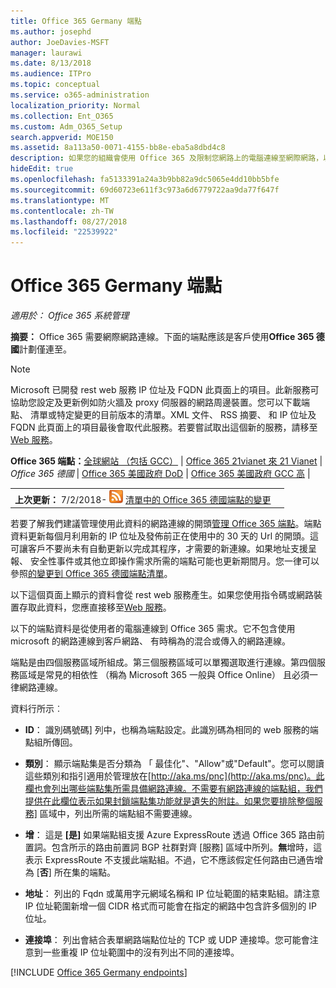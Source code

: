 ```yaml
---
title: Office 365 Germany 端點
ms.author: josephd
author: JoeDavies-MSFT
manager: laurawi
ms.date: 8/13/2018
ms.audience: ITPro
ms.topic: conceptual
ms.service: o365-administration
localization_priority: Normal
ms.collection: Ent_O365
ms.custom: Adm_O365_Setup
search.appverid: MOE150
ms.assetid: 8a113a50-0071-4155-bb8e-eba5a8dbd4c8
description: 如果您的組織會使用 Office 365 及限制您網路上的電腦連線至網際網路，以下您會發現端點 （Fqdn、 連接埠、 Url 及 IPv4 和 IPv6 位址範圍），您應該包含在您輸出允許清單以確保您電腦可以成功地使用 Office 365。
hideEdit: true
ms.openlocfilehash: fa5133391a24a3b9bb82a9dc5065e4dd10bb5bfe
ms.sourcegitcommit: 69d60723e611f3c973a6d6779722aa9da77f647f
ms.translationtype: MT
ms.contentlocale: zh-TW
ms.lasthandoff: 08/27/2018
ms.locfileid: "22539922"
---
```

# <a name="office-365-germany-endpoints"></a>Office 365 Germany 端點

 *適用於： Office 365 系統管理*

**摘要：** Office 365 需要網際網路連線。下面的端點應該是客戶使用**Office 365 德國**計劃僅連至。
  
> [!NOTE]
> Microsoft 已開發 rest web 服務 IP 位址及 FQDN 此頁面上的項目。此新服務可協助您設定及更新例如防火牆及 proxy 伺服器的網路周邊裝置。您可以下載端點、 清單或特定變更的目前版本的清單。XML 文件、 RSS 摘要、 和 IP 位址及 FQDN 此頁面上的項目最後會取代此服務。若要嘗試取出這個新的服務，請移至[Web 服務](managing-office-365-endpoints.md#webservice)。 
  
 **Office 365 端點：**[全球網站 （包括 GCC）](urls-and-ip-address-ranges.md)  |  [Office 365 21vianet 來 21 Vianet](urls-and-ip-address-ranges-21vianet.md)  | *Office 365 德國* | [Office 365 美國政府 DoD](office-365-u-s-government-dod-endpoints.md) | [Office 365 美國政府 GCC 高](office-365-u-s-government-gcc-high-endpoints.md)  |
  
|||
|:-----|:-----|
|**上次更新：** 7/2/2018- ![RSS](media/5dc6bb29-25db-4f44-9580-77c735492c4b.png) [清單中的 Office 365 德國端點的變更](office-365-germany-endpoints-change-log.md)||

若要了解我們建議管理使用此資料的網路連線的開頭[管理 Office 365 端點](managing-office-365-endpoints.md)。端點資料更新每個月利用新的 IP 位址及發佈前正在使用中的 30 天的 Url 的開頭。這可讓客戶不要尚未有自動更新以完成其程序，才需要的新連線。如果地址支援呈報、 安全性事件或其他立即操作需求所需的端點可能也更新期間月。您一律可以參照[的變更到 Office 365 德國端點清單](office-365-germany-endpoints-change-log.md)。

以下這個頁面上顯示的資料會從 rest web 服務產生。如果您使用指令碼或網路裝置存取此資料，您應直接移至[Web 服務](managing-office-365-endpoints.md#webservice)。

以下的端點資料是從使用者的電腦連線到 Office 365 需求。它不包含使用 microsoft 的網路連線到客戶網路、 有時稱為的混合或傳入的網路連線。

端點是由四個服務區域所組成。第三個服務區域可以單獨選取進行連線。第四個服務區域是常見的相依性 （稱為 Microsoft 365 一般與 Office Online） 且必須一律網路連線。

資料行所示︰

- **ID**： 識別碼號碼] 列中，也稱為端點設定。此識別碼為相同的 web 服務的端點組所傳回。

- **類別**： 顯示端點集是否分類為 「 最佳化"、"Allow"或"Default"。您可以閱讀這些類別和指引適用於管理放在[http://aka.ms/pnc](http://aka.ms/pnc)。此欄也會列出哪些端點集所需具備網路連線。不需要有網路連線的端點組，我們提供在此欄位表示如果封鎖端點集功能就是遺失的附註。如果您要排除整個服務] 區域中，列出所需的端點組不需要連線。

- **增**： 這是 **[是]** 如果端點組支援 Azure ExpressRoute 透過 Office 365 路由前置詞。包含所示的路由前置詞 BGP 社群對齊 [服務] 區域中所列。**無**增時，這表示 ExpressRoute 不支援此端點組。不過，它不應該假定任何路由已通告增為 [**否**] 所在集的端點。

- **地址**： 列出的 Fqdn 或萬用字元網域名稱和 IP 位址範圍的結束點組。請注意 IP 位址範圍新增一個 CIDR 格式而可能會在指定的網路中包含許多個別的 IP 位址。
 
- **連接埠**： 列出會結合表單網路端點位址的 TCP 或 UDP 連接埠。您可能會注意到一些重複 IP 位址範圍中的沒有列出不同的連接埠。

[!INCLUDE [Office 365 Germany endpoints](./includes/office-365-germany-endpoints.md)]

 

